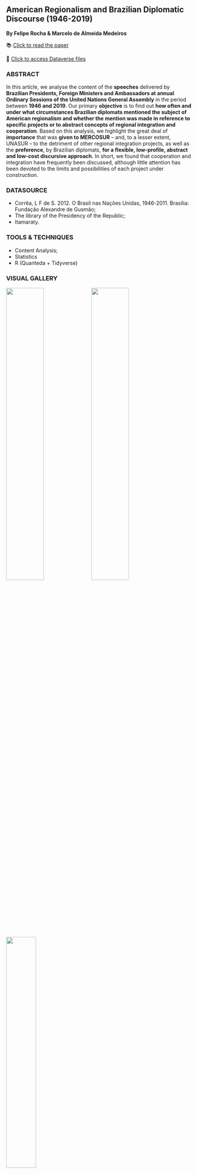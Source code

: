 ## American Regionalism and Brazilian Diplomatic Discourse (1946-2019) 
**By Felipe Rocha & Marcelo de Almeida Medeiros**

📚 [Click to read the paper](https://doi.org/10.1590/s0102-8529.2019430100002) 

📂 [Click to access Dataverse files](https://doi.org/10.7910/DVN/9WLKRO)

### ABSTRACT

In this article, we analyse the content of the **speeches** delivered by **Brazilian Presidents, Foreign Ministers and Ambassadors at annual Ordinary Sessions of the United Nations General Assembly** in the period between **1946 and 2019**. Our primary **objective** is to find out **how often and under what circumstances Brazilian diplomats mentioned the subject of American regionalism and whether the mention was made in reference to specific projects or to abstract concepts of regional integration and cooperation**. Based on this analysis, we highlight the great deal of **importance** that was **given to MERCOSUR** – and, to a lesser extent, UNASUR – to the detriment of other regional integration projects, as well as the **preference**, by Brazilian diplomats, **for a flexible, low-profile, abstract and low-cost discursive approach**. In short, we found that cooperation and integration have frequently been discussed, although little attention has been devoted to the limits and possibilities of each project under construction.

### DATASOURCE
- Corrêa, L F de S. 2012. O Brasil nas Nações Unidas, 1946-2011. Brasília: Fundação Alexandre de Gusmão;
- The library of the Presidency of the Republic;
- Itamaraty.

### TOOLS & TECHNIQUES
- Content Analysis;
- Statistics
- R (Quanteda + Tidyverse)

### VISUAL GALLERY 

<p float="left">
  <img src="https://user-images.githubusercontent.com/34004529/112486248-771e9c80-8d5a-11eb-8737-985ecfd1cbb8.jpg" width="45%" />
  <img src="https://user-images.githubusercontent.com/34004529/112486321-87cf1280-8d5a-11eb-8897-8455d0fad8fc.jpg" width="45%" />
  <img src="https://user-images.githubusercontent.com/34004529/112485912-28710280-8d5a-11eb-90e9-99a2c0ebe42a.jpg" width="40%" />
</p>

Solarized dark             |  Solarized Ocean
:-------------------------:|:-------------------------:
![](https://user-images.githubusercontent.com/34004529/112486248-771e9c80-8d5a-11eb-8737-985ecfd1cbb8.jpg)  |  ![](https://user-images.githubusercontent.com/34004529/112486248-771e9c80-8d5a-11eb-8737-985ecfd1cbb8.jpg)


                       
                       
